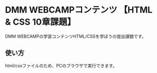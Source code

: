 # DMM WEBCAMPコンテンツ 【HTML & CSS 10章課題】
DMM WEBCAMPの学習コンテンツHTML/CSSを学ぼうの提出課題です。
## 使い方
html/cssファイルのため、PCのブラウザで実行できます。